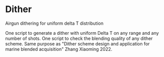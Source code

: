# Dither
Airgun dithering for uniform delta T distribution

One script to generate a dither with uniform Delta T on any range and any number of shots.
One script to check the blending quality of any dither scheme.
Same purpose as "Dither scheme design and application for marine blended acquisition"  Zhang Xiaoming 2022.
